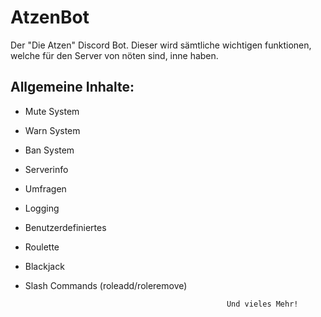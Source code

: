 # AtzenBot
Der "Die Atzen" Discord Bot. Dieser wird sämtliche wichtigen funktionen, welche für den Server von nöten sind, inne haben.
##                                             Allgemeine Inhalte:
- Mute System
- Warn System
- Ban System
- Serverinfo
- Umfragen
- Logging
- Benutzerdefiniertes
- Roulette
- Blackjack
- Slash Commands (roleadd/roleremove)

                                                   Und vieles Mehr!
